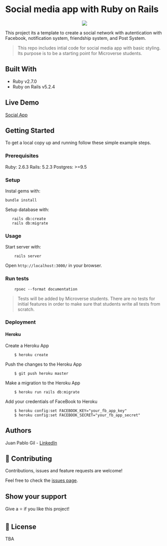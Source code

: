 # Social media app with Ruby on Rails

<p align="center">
    <img src="/readme-img/main-ns.png">
</p>

This project its a template to create a social network with autentication with Facebook, notification system, friendship system, and Post System.

> This repo includes intial code for social media app with basic styling. Its purpose is to be a starting point for Microverse students.

## Built With

- Ruby v2.7.0
- Ruby on Rails v5.2.4

## Live Demo

[Social App](https://mighty-escarpment-50297.herokuapp.com)


## Getting Started

To get a local copy up and running follow these simple example steps.

### Prerequisites

Ruby: 2.6.3
Rails: 5.2.3
Postgres: >=9.5

### Setup

Instal gems with:

```
bundle install

```

Setup database with:

```
   rails db:create
   rails db:migrate

```


### Usage

Start server with:

```
    rails server

```

Open `http://localhost:3000/` in your browser.

### Run tests

```
    rpsec --format documentation

```

> Tests will be added by Microverse students. There are no tests for initial features in order to make sure that students write all tests from scratch.

### Deployment

#### Heroku
  Create a Heroku App

  ```
      $ heroku create

  ```
  Push the changes to the Heroku App

  ```
      $ git push heroku master

  ```

  Make a migration to the Heroku App

  ```
      $ heroku run rails db:migrate

  ```

  Add your credentials of FaceBook to Heroku
  ```
      $ heroku config:set FACEBOOK_KEY="your_fb_app_key"
      $ heroku config:set FACEBOOK_SECRET="your_fb_app_secret"

  ```

## Authors

Juan Pablo Gil - [LinkedIn](https://www.linkedin.com/in/juan-pablo-gil-1321a515a/)

## 🤝 Contributing

Contributions, issues and feature requests are welcome!

Feel free to check the [issues page](issues/).

## Show your support

Give a ⭐️ if you like this project!


## 📝 License

TBA
